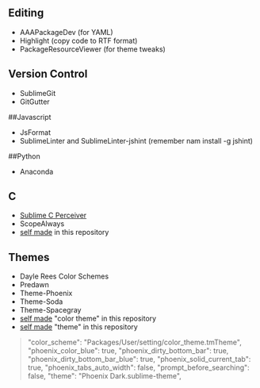  
## Editing 
* AAAPackageDev  (for YAML)
* Highlight (copy code to RTF format)
* PackageResourceViewer (for theme tweaks)


 
## Version Control
* SublimeGit
* GitGutter

 
##Javascript
* JsFormat
* SublimeLinter and SublimeLinter-jshint (remember nam install -g jshint)

 
##Python
* Anaconda

 
## C
* [Sublime C Perceiver](https://github.com/init-arbor/Sublime-C-Perceiver)
* ScopeAlways
* [self made](https://github.com/init-arbor/SublimeSettings/blob/master/c_syntax.YAML-tmLanguage) in this repository
 

## Themes
* Dayle Rees Color Schemes 
* Predawn
* Theme-Phoenix
* Theme-Soda
* Theme-Spacegray
* [self made](https://github.com/init-arbor/SublimeSettings/blob/master/color_theme.YAML-tmtheme) "color theme" in this repository
* [self made](https://github.com/init-arbor/SublimeSettings/blob/master/phoenix_tweak_with_predawn) "theme" in this repository

>   "color_scheme": "Packages/User/setting/color_theme.tmTheme",
    "phoenix_color_blue": true,
    "phoenix_dirty_bottom_bar": true,
    "phoenix_dirty_bottom_bar_blue": true,
    "phoenix_solid_current_tab": true,
    "phoenix_tabs_auto_width": false,
    "prompt_before_searching": false,
    "theme": "Phoenix Dark.sublime-theme",